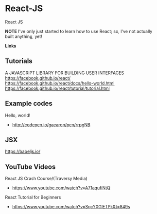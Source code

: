 # React-JS
React JS

**NOTE** I've only just started to learn how to use React; so, I've not actually built anything, yet!

**Links**

## Tutorials  

A JAVASCRIPT LIBRARY FOR BUILDING USER INTERFACES  
https://facebook.github.io/react/  
https://facebook.github.io/react/docs/hello-world.html  
https://facebook.github.io/react/tutorial/tutorial.html  

## Example codes

Hello, world!  
- http://codepen.io/gaearon/pen/rrpgNB  

## JSX

https://babeljs.io/

## YouTube Videos
 
React JS Crash Course/(Traversy Media)  
- https://www.youtube.com/watch?v=A71aqufiNtQ  

React Tutorial for Beginners  
- https://www.youtube.com/watch?v=SqcY0GlETPk&t=849s  




